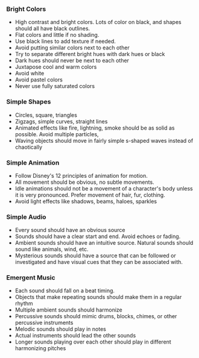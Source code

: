### Bright Colors
* High contrast and bright colors. Lots of color on black, and shapes should all have black outlines.
* Flat colors and little if no shading.
* Use black lines to add texture if needed.
* Avoid putting similar colors next to each other
* Try to separate different bright hues with dark hues or black
* Dark hues should never be next to each other
* Juxtapose cool and warm colors
* Avoid white
* Avoid pastel colors
* Never use fully saturated colors

### Simple Shapes
* Circles, square, triangles
* Zigzags, simple curves, straight lines
* Animated effects like fire, lightning, smoke should be as solid as possible. Avoid multiple particles,
* Waving objects should move in fairly simple s-shaped waves instead of chaotically

### Simple Animation
* Follow Disney's 12 principles of animation for motion.
* All movement should be obvious, no subtle movements.
* Idle animations should not be a movement of a character's body unless it is very pronounced. Prefer movement of hair, fur, clothing.
* Avoid light effects like shadows, beams, haloes, sparkles

### Simple Audio
* Every sound should have an obvious source
* Sounds should have a clear start and end. Avoid echoes or fading.
* Ambient sounds should have an intuitive source. Natural sounds should sound like animals, wind, etc.
* Mysterious sounds should have a source that can be followed or investigated and have visual cues that they can be associated with.

### Emergent Music
* Each sound should fall on a beat timing.
* Objects that make repeating sounds should make them in a regular rhythm
* Multiple ambient sounds should harmonize
* Percussive sounds should mimic drums, blocks, chimes, or other percussive instruments
* Melodic sounds should play in notes
* Actual instruments should lead the other sounds
* Longer sounds playing over each other should play in different harmonizing pitches